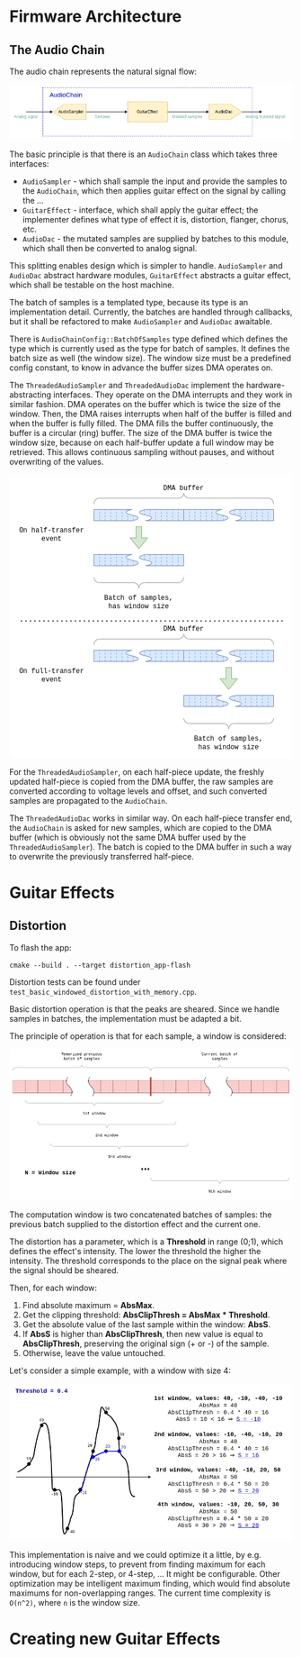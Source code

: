 # Firmware Architecture

## The Audio Chain

The audio chain represents the natural signal flow:

![AudioChain](diagrams/audio_chain.drawio.png)

The basic principle is that there is an `AudioChain` class which takes three interfaces:

* `AudioSampler` - which shall sample the input and provide the samples to the `AudioChain`, which then applies guitar 
effect on the signal by calling the ...
* `GuitarEffect` - interface, which shall apply the guitar effect; the implementer defines what type of effect it is,
distortion, flanger, chorus, etc.
* `AudioDac` - the mutated samples are supplied by batches to this module, which shall then be converted to analog
signal.

This splitting enables design which is simpler to handle. 
`AudioSampler` and `AudioDac` abstract hardware modules, `GuitarEffect` abstracts a guitar effect, which shall be 
testable on the host machine. 

The batch of samples is a templated type, because its type is an implementation detail. Currently, the batches are 
handled through callbacks, but it shall be refactored to make `AudioSampler` and `AudioDac` awaitable.

There is `AudioChainConfig::BatchOfSamples` type defined which defines the type which is currently used as the type
for batch of samples. It defines the batch size as well (the window size). The window size must be a predefined 
config constant, to know in advance the buffer sizes DMA operates on.

The `ThreadedAudioSampler` and `ThreadedAudioDac` implement the hardware-abstracting interfaces. They operate on the
DMA interrupts and they work in similar fashion. DMA operates on the buffer which is twice the size of the window.
Then, the DMA raises interrupts when half of the buffer is filled and when the buffer is fully filled. The DMA fills
the buffer continuously, the buffer is a circular (ring) buffer. The size of the DMA buffer is twice the window size, 
because on each half-buffer update a full window may be retrieved. This allows continuous sampling without pauses,
and without overwriting of the values.

![dma_operation](diagrams/dma_operation.drawio.png)

For the `ThreadedAudioSampler`, on each half-piece update, the freshly updated half-piece is copied from the
DMA buffer, the raw samples are converted according to voltage levels and offset, and such converted samples are 
propagated to the `AudioChain`.

The `ThreadedAudioDac` works in similar way. On each half-piece transfer end, the `AudioChain` is asked for new samples,
which are copied to the DMA buffer (which is obviously not the same DMA buffer used by the `ThreadedAudioSampler`). The 
batch is copied to the DMA buffer in such a way to overwrite the previously transferred half-piece.

# Guitar Effects

## Distortion

To flash the app:

```
cmake --build . --target distortion_app-flash
```

Distortion tests can be found under `test_basic_windowed_distortion_with_memory.cpp`.

Basic distortion operation is that the peaks are sheared. Since we handle samples in batches, the implementation
must be adapted a bit.

The principle of operation is that for each sample, a window is considered:

![windowing](diagrams/windowing.drawio.png)

The computation window is two concatenated batches of samples: the previous batch supplied to the distortion effect
and the current one.

The distortion has a parameter, which is a **Threshold** in range (0;1), which defines the effect's intensity. The lower
the threshold the higher the intensity. The threshold corresponds to the place on the signal peak where the signal
should be sheared.

Then, for each window:

1. Find absolute maximum = **AbsMax**.
2. Get the clipping threshold: **AbsClipThresh = AbsMax * Threshold**.
3. Get the absolute value of the last sample within the window: **AbsS**.
4. If **AbsS** is higher than **AbsClipThresh**, then new value is equal to **AbsClipThresh**, preserving the original 
sign (+ or -) of the sample.
5. Otherwise, leave the value untouched.

Let's consider a simple example, with a window with size 4:

![distortion_example](diagrams/distortion_example.drawio.png)

This implementation is naive and we could optimize it a little, by e.g. introducing window steps, to prevent from
finding maximum for each window, but for each 2-step, or 4-step, ... It might be configurable. Other optimization
may be intelligent maximum finding, which would find absolute maximums for non-overlapping ranges. The current
time complexity is `O(n^2)`, where `n` is the window size.

# Creating new Guitar Effects
